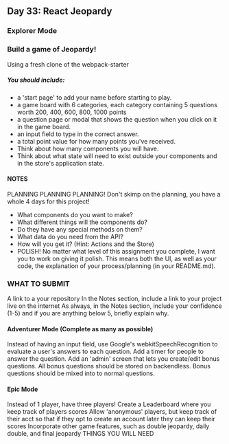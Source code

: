 ## Day 33: React Jeopardy

### Explorer Mode

### Build a game of Jeopardy!
Using a fresh clone of the webpack-starter
##### You should include:
* a 'start page' to add your name before starting to play.
* a game board with 6 categories, each category containing 5 questions worth 200, 400, 600, 800, 1000 points
* a question page or modal that shows the question when you click on it in the game board.
* an input field to type in the correct answer.
* a total point value for how many points you've received.
* Think about how many components you will have.
* Think about what state will need to exist outside your components and in the store's application state.

#### NOTES
PLANNING PLANNING PLANNING! Don't skimp on the planning, you have a whole 4 days for this project!

* What components do you want to make?
* What different things will the components do?
* Do they have any special methods on them?
* What data do you need from the API?
* How will you get it? (Hint: Actions and the Store)
* POLISH! No matter what level of this assignment you complete, I want you to work on giving it polish. This means both the UI, as well as your code, the explanation of your process/planning (in your README.md).

### WHAT TO SUBMIT
A link to a your repository
In the Notes section, include a link to your project live on the internet
As always, in the Notes section, include your confidence (1-5) and if you are anything below 5, briefly explain why.

#### Adventurer Mode (Complete as many as possible)

Instead of having an input field, use Google's webkitSpeechRecognition to evaluate a user's answers to each question.
Add a timer for people to answer the question.
Add an 'admin' screen that lets you create/edit bonus questions.
All bonus questions should be stored on backendless.
Bonus questions should be mixed into to normal questions.

#### Epic Mode

Instead of 1 player, have three players!
Create a Leaderboard where you keep track of players scores
Allow 'anonymous' players, but keep track of their acct so that if they opt to create an account later they can keep their scores
Incorporate other game features, such as double jeopardy, daily double, and final jeopardy
THINGS YOU WILL NEED
